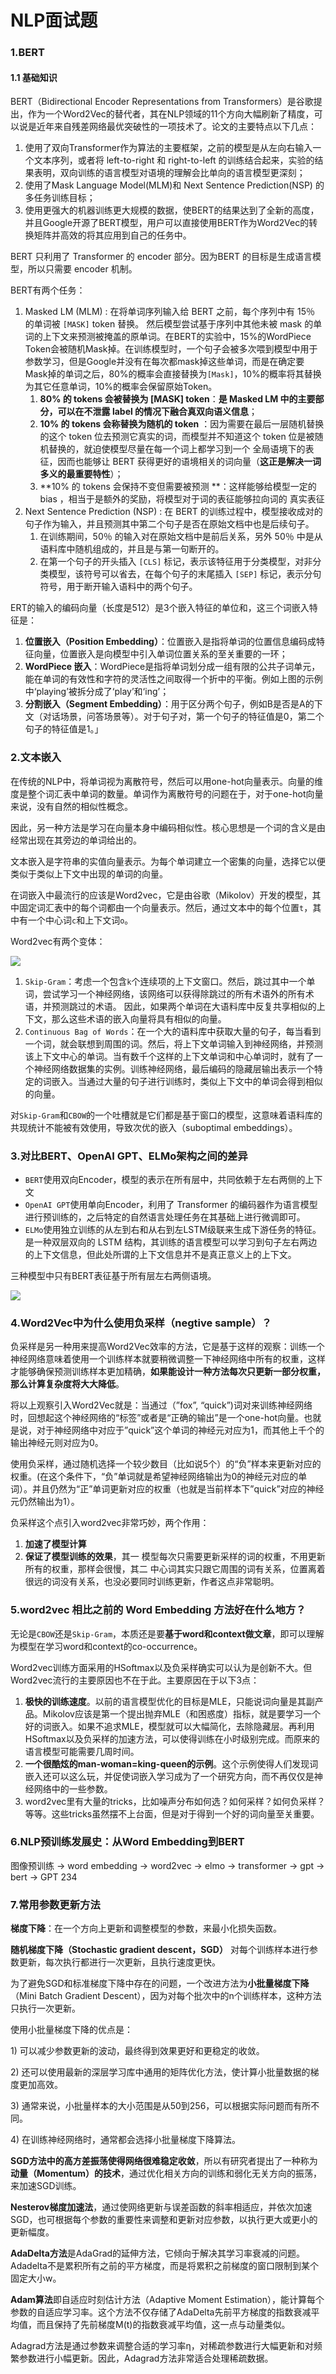 # NLP面试题

### 1.BERT

#### 1.1 基础知识

BERT（Bidirectional Encoder Representations from Transformers）是谷歌提出，作为一个Word2Vec的替代者，其在NLP领域的11个方向大幅刷新了精度，可以说是近年来自残差网络最优突破性的一项技术了。论文的主要特点以下几点：

1. 使用了双向Transformer作为算法的主要框架，之前的模型是从左向右输入一个文本序列，或者将 left-to-right 和 right-to-left 的训练结合起来，实验的结果表明，双向训练的语言模型对语境的理解会比单向的语言模型更深刻；
2. 使用了Mask Language Model(MLM)和 Next Sentence Prediction(NSP) 的多任务训练目标；
3. 使用更强大的机器训练更大规模的数据，使BERT的结果达到了全新的高度，并且Google开源了BERT模型，用户可以直接使用BERT作为Word2Vec的转换矩阵并高效的将其应用到自己的任务中。

BERT 只利用了 Transformer 的 encoder 部分。因为BERT 的目标是生成语言模型，所以只需要 encoder 机制。

BERT有两个任务：

1. Masked LM (MLM) : 在将单词序列输入给 BERT 之前，每个序列中有 15％ 的单词被 `[MASK]` token 替换。 然后模型尝试基于序列中其他未被 mask 的单词的上下文来预测被掩盖的原单词。在BERT的实验中，15%的WordPiece Token会被随机Mask掉。在训练模型时，一个句子会被多次喂到模型中用于参数学习，但是Google并没有在每次都mask掉这些单词，而是在确定要Mask掉的单词之后，80%的概率会直接替换为`[Mask]`，10%的概率将其替换为其它任意单词，10%的概率会保留原始Token。
   1. **80% 的 tokens 会被替换为 \[MASK] token**：**是 Masked LM 中的主要部分，可以在不泄露 label 的情况下融合真双向语义信息**；
   2. **10% 的 tokens 会称替换为随机的 token** ：因为需要在最后一层随机替换的这个 token 位去预测它真实的词，而模型并不知道这个 token 位是被随机替换的，就迫使模型尽量在每一个词上都学习到一个 全局语境下的表征，因而也能够让 BERT 获得更好的语境相关的词向量（**这正是解决一词多义的最重要特性**）；
   3. \*\*10% 的 tokens 会保持不变但需要被预测 \*\*：这样能够给模型一定的 bias ，相当于是额外的奖励，将模型对于词的表征能够拉向词的 真实表征
2. Next Sentence Prediction (NSP) : 在 BERT 的训练过程中，模型接收成对的句子作为输入，并且预测其中第二个句子是否在原始文档中也是后续句子。
   1. 在训练期间，50％ 的输入对在原始文档中是前后关系，另外 50％ 中是从语料库中随机组成的，并且是与第一句断开的。
   2. 在第一个句子的开头插入 `[CLS]` 标记，表示该特征用于分类模型，对非分类模型，该符号可以省去，在每个句子的末尾插入 `[SEP]` 标记，表示分句符号，用于断开输入语料中的两个句子。

ERT的输入的编码向量（长度是512）是3个嵌入特征的单位和，这三个词嵌入特征是：

1. **位置嵌入（Position Embedding）**：位置嵌入是指将单词的位置信息编码成特征向量，位置嵌入是向模型中引入单词位置关系的至关重要的一环；
2. **WordPiece 嵌入**：WordPiece是指将单词划分成一组有限的公共子词单元，能在单词的有效性和字符的灵活性之间取得一个折中的平衡。例如上图的示例中‘playing’被拆分成了‘play’和‘ing’；
3. **分割嵌入（Segment Embedding）**：用于区分两个句子，例如B是否是A的下文（对话场景，问答场景等）。对于句子对，第一个句子的特征值是0，第二个句子的特征值是1。」

### 2.文本嵌入

在传统的NLP中，将单词视为离散符号，然后可以用one-hot向量表示。向量的维度是整个词汇表中单词的数量。单词作为离散符号的问题在于，对于one-hot向量来说，没有自然的相似性概念。

因此，另一种方法是学习在向量本身中编码相似性。核心思想是一个词的含义是由经常出现在其旁边的单词给出的。

文本嵌入是字符串的实值向量表示。为每个单词建立一个密集的向量，选择它以便类似于类似上下文中出现的单词的向量。

在词嵌入中最流行的应该是Word2vec，它是由谷歌（Mikolov）开发的模型，其中固定词汇表中的每个词都由一个向量表示。然后，通过文本中的每个位置`t`，其中有一个中心词`c`和上下文词`o`。

Word2vec有两个变体：

![](image/image_X49t5d33gM.png)

1. `Skip-Gram`：考虑一个包含`k`个连续项的上下文窗口。然后，跳过其中一个单词，尝试学习一个神经网络，该网络可以获得除跳过的所有术语外的所有术语，并预测跳过的术语。
   因此，如果两个单词在大语料库中反复共享相似的上下文，那么这些术语的嵌入向量将具有相似的向量。
2. `Continuous Bag of Words`：在一个大的语料库中获取大量的句子，每当看到一个词，就会联想到周围的词。然后，将上下文单词输入到神经网络，并预测该上下文中心的单词。当有数千个这样的上下文单词和中心单词时，就有了一个神经网络数据集的实例。训练神经网络，最后编码的隐藏层输出表示一个特定的词嵌入。当通过大量的句子进行训练时，类似上下文中的单词会得到相似的向量。

对`Skip-Gram`和`CBOW`的一个吐槽就是它们都是基于窗口的模型，这意味着语料库的共现统计不能被有效使用，导致次优的嵌入（suboptimal embeddings）。

### 3.对比BERT、OpenAI GPT、ELMo架构之间的差异

- `BERT`使用双向Encoder，模型的表示在所有层中，共同依赖于左右两侧的上下文
- `OpenAI GPT`使用单向Encoder，利用了 Transformer 的编码器作为语言模型进行预训练的，之后特定的自然语言处理任务在其基础上进行微调即可。
- `ELMo`使用独立训练的从左到右和从右到左LSTM级联来生成下游任务的特征。是一种双层双向的 LSTM 结构，其训练的语言模型可以学习到句子左右两边的上下文信息，但此处所谓的上下文信息并不是真正意义上的上下文。

三种模型中只有BERT表征基于所有层左右两侧语境。

![](image/image_iTMYNBqhpw.png)

### 4.Word2Vec中为什么使用负采样（negtive sample）？

负采样是另一种用来提高Word2Vec效率的方法，它是基于这样的观察：训练一个神经网络意味着使用一个训练样本就要稍微调整一下神经网络中所有的权重，这样才能够确保预测训练样本更加精确，**如果能设计一种方法每次只更新一部分权重，那么计算复杂度将大大降低**。

将以上观察引入Word2Vec就是：当通过（”fox”, “quick”)词对来训练神经网络时，回想起这个神经网络的“标签”或者是“正确的输出”是一个one-hot向量。也就是说，对于神经网络中对应于”quick”这个单词的神经元对应为1，而其他上千个的输出神经元则对应为0。

使用负采样，通过随机选择一个较少数目（比如说5个）的“负”样本来更新对应的权重。(在这个条件下，“负”单词就是希望神经网络输出为0的神经元对应的单词）。并且仍然为“正”单词更新对应的权重（也就是当前样本下”quick”对应的神经元仍然输出为1）。

负采样这个点引入word2vec非常巧妙，两个作用：

1. **加速了模型计算**
2. **保证了模型训练的效果**，其一 模型每次只需要更新采样的词的权重，不用更新所有的权重，那样会很慢，其二 中心词其实只跟它周围的词有关系，位置离着很远的词没有关系，也没必要同时训练更新，作者这点非常聪明。

### 5.word2vec 相比之前的 Word Embedding 方法好在什么地方？

无论是`CBOW`还是`Skip-Gram`，本质还是要**基于word和context做文章**，即可以理解为模型在学习word和context的co-occurrence。

Word2vec训练方面采用的HSoftmax以及负采样确实可以认为是创新不大。但Word2vec流行的主要原因也不在于此。主要原因在于以下3点：

1. **极快的训练速度**。以前的语言模型优化的目标是MLE，只能说词向量是其副产品。Mikolov应该是第一个提出抛弃MLE（和困惑度）指标，就是要学习一个好的词嵌入。如果不追求MLE，模型就可以大幅简化，去除隐藏层。再利用HSoftmax以及负采样的加速方法，可以使得训练在小时级别完成。而原来的语言模型可能需要几周时间。
2. **一个很酷炫的man-woman=king-queen的示例**。这个示例使得人们发现词嵌入还可以这么玩，并促使词嵌入学习成为了一个研究方向，而不再仅仅是神经网络中的一些参数。
3. word2vec里有大量的tricks，比如噪声分布如何选？如何采样？如何负采样？等等。这些tricks虽然摆不上台面，但是对于得到一个好的词向量至关重要。

### 6.NLP预训练发展史：从Word Embedding到BERT

图像预训练 → word embedding → word2vec → elmo → transformer → gpt → bert → GPT 234


### 7.常用参数更新方法

**梯度下降**：在一个方向上更新和调整模型的参数，来最小化损失函数。

**随机梯度下降（Stochastic gradient descent，SGD）** 对每个训练样本进行参数更新，每次执行都进行一次更新，且执行速度更快。

为了避免SGD和标准梯度下降中存在的问题，一个改进方法为**小批量梯度下降**（Mini Batch Gradient Descent），因为对每个批次中的n个训练样本，这种方法只执行一次更新。

使用小批量梯度下降的优点是：

1\) 可以减少参数更新的波动，最终得到效果更好和更稳定的收敛。

2\) 还可以使用最新的深层学习库中通用的矩阵优化方法，使计算小批量数据的梯度更加高效。

3\) 通常来说，小批量样本的大小范围是从50到256，可以根据实际问题而有所不同。

4\) 在训练神经网络时，通常都会选择小批量梯度下降算法。

**SGD方法中的高方差振荡使得网络很难稳定收敛**，所以有研究者提出了一种称为**动量（Momentum）的技术**，通过优化相关方向的训练和弱化无关方向的振荡，来加速SGD训练。

**Nesterov梯度加速法**，通过使网络更新与误差函数的斜率相适应，并依次加速SGD，也可根据每个参数的重要性来调整和更新对应参数，以执行更大或更小的更新幅度。

**AdaDelta方法**是AdaGrad的延伸方法，它倾向于解决其学习率衰减的问题。Adadelta不是累积所有之前的平方梯度，而是将累积之前梯度的窗口限制到某个固定大小w。

**Adam算法**即自适应时刻估计方法（Adaptive Moment Estimation），能计算每个参数的自适应学习率。这个方法不仅存储了AdaDelta先前平方梯度的指数衰减平均值，而且保持了先前梯度M(t)的指数衰减平均值，这一点与动量类似。

Adagrad方法是通过参数来调整合适的学习率η，对稀疏参数进行大幅更新和对频繁参数进行小幅更新。因此，Adagrad方法非常适合处理稀疏数据。

